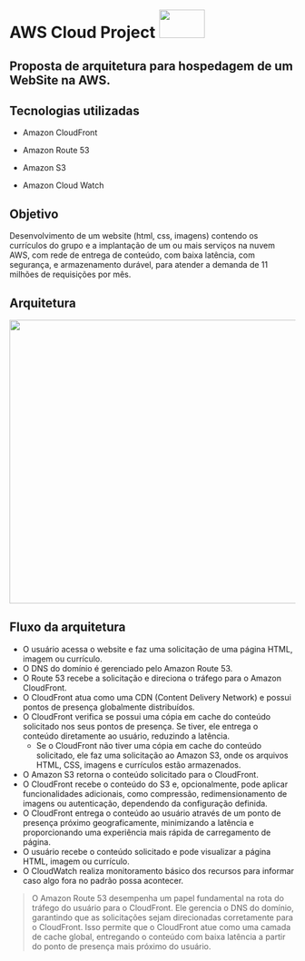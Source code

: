 # AWS Cloud Project <image src="https://user-images.githubusercontent.com/12403699/234434276-e7cdcab8-c594-47a6-8862-7645e5740a2c.png" width="80" height="50">  
  
## Proposta de arquitetura para hospedagem de um WebSite na AWS.
  
## Tecnologias utilizadas  
  
- Amazon CloudFront

- Amazon Route 53
  
- Amazon S3 
  
- Amazon Cloud Watch
  
## Objetivo

Desenvolvimento de um website (html, css, imagens) contendo os currículos do grupo e a implantação de um ou mais serviços na nuvem AWS, com rede de entrega de conteúdo, com baixa latência, com segurança, e armazenamento durável, para atender a demanda de 11 milhões de requisições por mês.  
  
## Arquitetura

<image src="https://github.com/deciocferreira/Cloud-Website-CV/assets/12403699/522aba52-7726-4449-b8a4-55b9ec64675b" width="800" height="500">
       
## Fluxo da arquitetura
- O usuário acessa o website e faz uma solicitação de uma página HTML, imagem ou currículo.
- O DNS do domínio é gerenciado pelo Amazon Route 53.
- O Route 53 recebe a solicitação e direciona o tráfego para o Amazon CloudFront.
- O CloudFront atua como uma CDN (Content Delivery Network) e possui pontos de presença globalmente distribuídos.
- O CloudFront verifica se possui uma cópia em cache do conteúdo solicitado nos seus pontos de presença. Se tiver, ele entrega o conteúdo diretamente ao usuário, reduzindo a latência. 
  - Se o CloudFront não tiver uma cópia em cache do conteúdo solicitado, ele faz uma solicitação ao Amazon S3, onde os arquivos HTML, CSS, imagens e currículos estão armazenados.
- O Amazon S3 retorna o conteúdo solicitado para o CloudFront.
- O CloudFront recebe o conteúdo do S3 e, opcionalmente, pode aplicar funcionalidades adicionais, como compressão, redimensionamento de imagens ou autenticação, dependendo da configuração definida.
- O CloudFront entrega o conteúdo ao usuário através de um ponto de presença próximo geograficamente, minimizando a latência e proporcionando uma experiência mais rápida de carregamento de página.
- O usuário recebe o conteúdo solicitado e pode visualizar a página HTML, imagem ou currículo.
- O CloudWatch realiza monitoramento básico dos recursos para informar caso algo fora no padrão possa acontecer.

> O Amazon Route 53 desempenha um papel fundamental na rota do tráfego do usuário para o CloudFront. Ele gerencia o DNS do domínio, garantindo que as solicitações sejam direcionadas corretamente para o CloudFront. Isso permite que o CloudFront atue como uma camada de cache global, entregando o conteúdo com baixa latência a partir do ponto de presença mais próximo do usuário.
